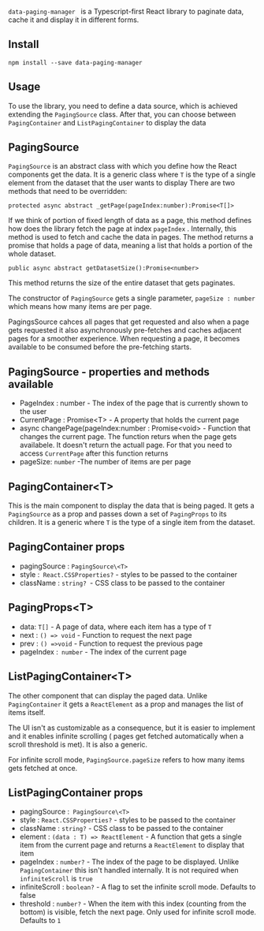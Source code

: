 `data-paging-manager ` is a Typescript-first React library to paginate data, cache it and display it in different forms.

## Install

    npm install --save data-paging-manager

## Usage

To use the library, you need to define a data source, which is achieved extending the `PagingSource` class. After that, you can choose between `PagingContainer` and `ListPagingContainer` to display the data

## PagingSource<T>

`PagingSource` is an abstract class with which you define how the React components get the data. It is a generic class where `T` is the type of a single element from the dataset that the user wants to display
  There are two methods that need to be overridden:

    protected async abstract _getPage(pageIndex:number):Promise<T[]>

If we think of portion of fixed length of data as a page, this method defines how does the library fetch the page at index  `pageIndex` . Internally, this method is used to fetch and cache the data in pages. The method returns a promise that holds a page of data, meaning a list that holds a portion of the whole dataset.

	public async abstract getDatasetSize():Promise<number>

This method returns the size of the entire dataset that gets paginates.


The constructor of `PagingSource` gets a single parameter, `pageSize : number` which means how many items are per page.

PagingsSource cahces all pages that get requested and also when a page gets requested it also asynchronously pre-fetches and caches adjacent pages for a smoother experience. When requesting a page, it becomes available to be consumed before the pre-fetching starts.

 

## PagingSource - properties and methods available

 - PageIndex : number  -  The index of the page that is currently shown to the user
 - CurrentPage : Promise\<T> - A property that holds the current page 
 - async changePage(pageIndex:number : Promise\<void> - Function that changes the current page. The function returs when the page gets availabele. It doesn't return the actuall page. For that you need to access `CurrentPage` after this function returns
 - pageSize: `number` -The number of items are per page
 
 ## PagingContainer\<T>

This is the main component to display the data that is being paged. It gets a `PagingSource` as a prop and passes down a set of `PagingProps` to its children. It is a generic where `T` is the type of a single item from the dataset.

## PagingContainer props

 - pagingSource : `PagingSource\<T>`
 - style :` React.CSSProperties?` - styles to be passed to the container
 - className : `string? `- CSS class to be passed to the container

## PagingProps\<T>

- data: `T[]` - A page of data, where each item has a type of `T`
- next : `() => void` - Function to request the next page
- prev : `() =>void` - Function to request the previous page
- pageIndex :` number` - The index of the current page

## ListPagingContainer\<T>

The other component that can display the paged data. Unlike `PagingContainer` it gets a `ReactElement` as a prop and manages the list of items itself. 

The UI isn't as customizable as a consequence, but it is easier to implement and it enables infinite scrolling ( pages get fetched automatically when a scroll threshold is met). It is also a generic.

For infinite scroll mode, `PagingSource.pageSize` refers to how many items gets fetched at once.

## ListPagingContainer props

 - pagingSource :` PagingSource\<T>`
 - style : `React.CSSProperties?` - styles to be passed to the container
 - className : `string?` - CSS class to be passed to the container
 - element : `(data : T) => ReactElement` -  A function that gets a single item from the current page and returns a `ReactElement` to display that item
 - pageIndex : `number?` - The index of the page to be displayed. Unlike `PagingContainer` this isn't handled internally. It is not required when `infiniteScroll` is `true`
 - infiniteScroll : `boolean?` - A flag to set the infinite scroll mode. Defaults to false
 - threshold : `number?` - When the item with this index (counting from the bottom) is visible, fetch the next page. Only used for infinite scroll mode. Defaults to `1`